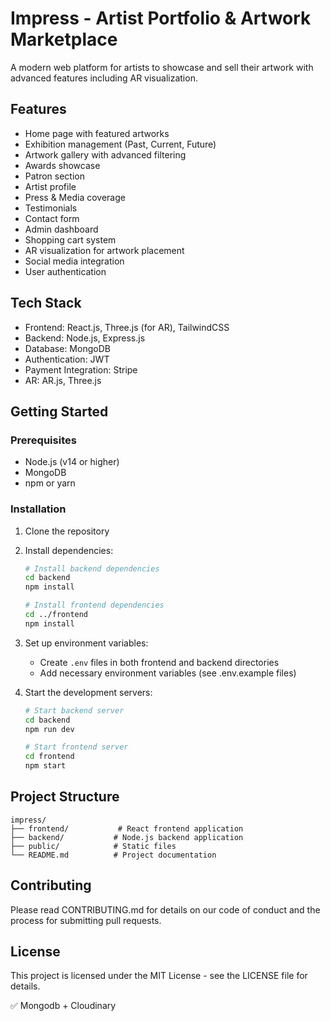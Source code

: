 # Impress - Artist Portfolio & Artwork Marketplace

A modern web platform for artists to showcase and sell their artwork with advanced features including AR visualization.

## Features

- Home page with featured artworks
- Exhibition management (Past, Current, Future)
- Artwork gallery with advanced filtering
- Awards showcase
- Patron section
- Artist profile
- Press & Media coverage
- Testimonials
- Contact form
- Admin dashboard
- Shopping cart system
- AR visualization for artwork placement
- Social media integration
- User authentication

## Tech Stack

- Frontend: React.js, Three.js (for AR), TailwindCSS
- Backend: Node.js, Express.js
- Database: MongoDB
- Authentication: JWT
- Payment Integration: Stripe
- AR: AR.js, Three.js

## Getting Started

### Prerequisites

- Node.js (v14 or higher)
- MongoDB
- npm or yarn

### Installation

1. Clone the repository
2. Install dependencies:

   ```bash
   # Install backend dependencies
   cd backend
   npm install

   # Install frontend dependencies
   cd ../frontend
   npm install
   ```

3. Set up environment variables:

   - Create `.env` files in both frontend and backend directories
   - Add necessary environment variables (see .env.example files)

4. Start the development servers:

   ```bash
   # Start backend server
   cd backend
   npm run dev

   # Start frontend server
   cd frontend
   npm start
   ```

## Project Structure

```
impress/
├── frontend/           # React frontend application
├── backend/           # Node.js backend application
├── public/            # Static files
└── README.md          # Project documentation
```

## Contributing

Please read CONTRIBUTING.md for details on our code of conduct and the process for submitting pull requests.

## License

This project is licensed under the MIT License - see the LICENSE file for details.



✅ Mongodb + Cloudinary